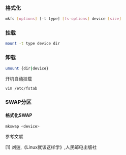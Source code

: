 ### 格式化

```bash
mkfs [options] [-t type] [fs-options] device [size]
```

### 挂载

```bash
mount -t type device dir
```

### 卸载

```bash
umount {dir|device}
```

开机自动挂载

```bash
vim /etc/fstab
```
### SWAP分区

#### 格式化SWAP

```bash
mkswap <device>
```



参考文献

[1] 刘遄,《Linux就该这样学》,人民邮电出版社
